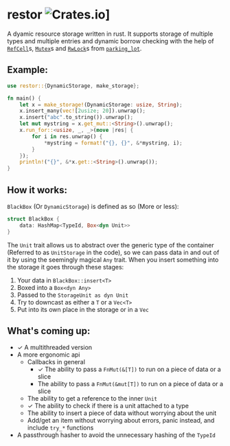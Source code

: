 # restor ![Crates.io](https://img.shields.io/badge/crates.io-docs.rs-brightgreen.svg?link=https://crates.io/crates/restor&link=https://docs.rs/restor/)]
A dyamic resource storage written in rust. It supports storage of multiple types and multiple entries and dynamic borrow checking with the help of [`RefCell`](https://doc.rust-lang.org/std/cell/struct.RefCell.html)s, [`Mutex`](https://docs.rs/parking_lot/0.7.1/parking_lot/type.Mutex.html)s and [`RwLock`](https://docs.rs/parking_lot/0.7.1/parking_lot/type.RwLock.html)s from [`parking_lot`](https://docs.rs/parking_lot/0.7.1/parking_lot/index.html).

## Example:
```rust
use restor::{DynamicStorage, make_storage};

fn main() {
    let x = make_storage!(DynamicStorage: usize, String);
    x.insert_many(vec![2usize; 20]).unwrap();
    x.insert("abc".to_string()).unwrap();
    let mut mystring = x.get_mut::<String>().unwrap();
    x.run_for::<usize, _, _>(move |res| {
        for i in res.unwrap() {
            *mystring = format!("{}, {}", &*mystring, i);
        }
    });
    println!("{}", &*x.get::<String>().unwrap());
}
```

## How it works:
`BlackBox` (Or `DynamicStorage`) is defined as so (More or less):
```rust
struct BlackBox {
    data: HashMap<TypeId, Box<dyn Unit>>
}
```
The `Unit` trait allows us to abstract over the generic type of the container (Referred to as `UnitStorage` in the code), so we can pass data in and out of it by using the seemingly magical `Any` trait. When you insert something into the storage it goes through these stages:  
1. Your data in `BlackBox::insert<T>`
2. Boxed into a  `Box<dyn Any>`
3. Passed to the `StorageUnit as dyn Unit`
4. Try to downcast as either a `T` or a `Vec<T>`
5. Put into its own place in the storage or in a `Vec`

## What's coming up:
- ✓ A multithreaded version
- A more ergonomic api
  - Callbacks in general
    - ✓ The ability to pass a `FnMut(&[T])` to run on a piece of data or a slice
    - The ability to pass a `FnMut(&mut[T])` to run on a piece of data or a slice
  - The ability to get a reference to the inner `Unit`
  - ✓ The ability to check if there is a unit attached to a type
  - The ability to insert a piece of data without worrying about the unit
  - Add/get an item without worrying about errors, panic instead, and include `try_*` functions
- A passthrough hasher to avoid the unnecessary hashing of the `TypeId`
